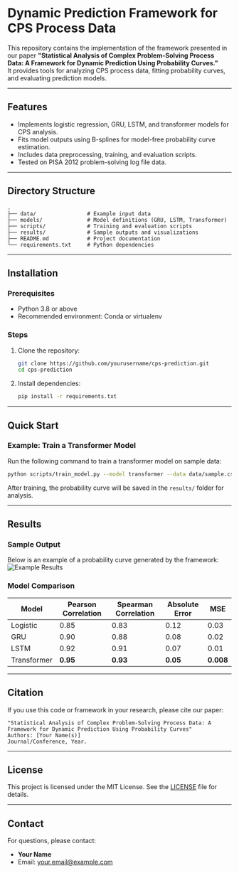# Dynamic Prediction Framework for CPS Process Data  

This repository contains the implementation of the framework presented in our paper **"Statistical Analysis of Complex Problem-Solving Process Data: A Framework for Dynamic Prediction Using Probability Curves."**  
It provides tools for analyzing CPS process data, fitting probability curves, and evaluating prediction models.  

---

## Features  
- Implements logistic regression, GRU, LSTM, and transformer models for CPS analysis.  
- Fits model outputs using B-splines for model-free probability curve estimation.  
- Includes data preprocessing, training, and evaluation scripts.  
- Tested on PISA 2012 problem-solving log file data.  

---

## Directory Structure  
```
.
├── data/                # Example input data
├── models/              # Model definitions (GRU, LSTM, Transformer)
├── scripts/             # Training and evaluation scripts
├── results/             # Sample outputs and visualizations
├── README.md            # Project documentation
└── requirements.txt     # Python dependencies
```

---

## Installation  
### Prerequisites  
- Python 3.8 or above  
- Recommended environment: Conda or virtualenv  

### Steps  
1. Clone the repository:  
   ```bash
   git clone https://github.com/yourusername/cps-prediction.git
   cd cps-prediction
   ```
2. Install dependencies:  
   ```bash
   pip install -r requirements.txt
   ```  

---

## Quick Start  
### Example: Train a Transformer Model  
Run the following command to train a transformer model on sample data:  
```bash
python scripts/train_model.py --model transformer --data data/sample.csv
```  
After training, the probability curve will be saved in the `results/` folder for analysis.  

---

## Results  
### Sample Output  
Below is an example of a probability curve generated by the framework:  
![Example Results](results/curve_example.png)  

### Model Comparison  
| Model            | Pearson Correlation | Spearman Correlation | Absolute Error | MSE   |  
|------------------|---------------------|----------------------|----------------|-------|  
| Logistic         | 0.85               | 0.83                | 0.12           | 0.03  |  
| GRU              | 0.90               | 0.88                | 0.08           | 0.02  |  
| LSTM             | 0.92               | 0.91                | 0.07           | 0.01  |  
| Transformer      | **0.95**           | **0.93**            | **0.05**       | **0.008** |  

---

## Citation  
If you use this code or framework in your research, please cite our paper:  
```plaintext
"Statistical Analysis of Complex Problem-Solving Process Data: A Framework for Dynamic Prediction Using Probability Curves"  
Authors: [Your Name(s)]  
Journal/Conference, Year.  
```  

---

## License  
This project is licensed under the MIT License. See the [LICENSE](LICENSE) file for details.  

---

## Contact  
For questions, please contact:  
- **Your Name**  
- Email: [your.email@example.com](mailto:your.email@example.com)  
```
